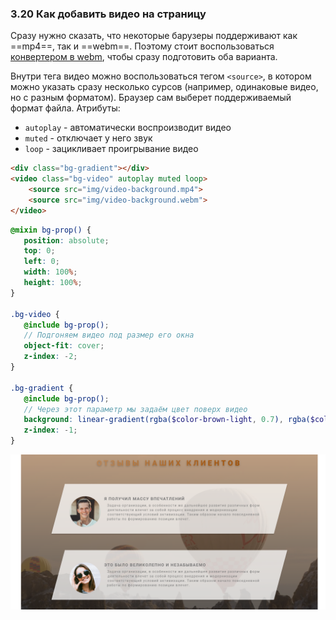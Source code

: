 ### **3.20 Как добавить видео на страницу**

Сразу нужно сказать, что некоторые барузеры поддерживают как ==mp4==, так и ==webm==. Поэтому стоит воспользоваться [конвертером в webm](https://video.online-convert.com/convert-to-webm), чтобы сразу подготовить оба варианта.

Внутри тега видео можно воспользоваться тегом `<source>`, в котором можно указать сразу несколько сурсов (например, одинаковые видео, но с разным форматом). Браузер сам выберет поддерживаемый формат файла.
Атрибуты:
- `autoplay` - автоматически воспроизводит видео
- `muted` - отключает у него звук
- `loop` - зацикливает проигрывание видео

```HTML
<div class="bg-gradient"></div>  
<video class="bg-video" autoplay muted loop>  
    <source src="img/video-background.mp4">  
    <source src="img/video-background.webm">  
</video>
```

```SCSS
@mixin bg-prop() {  
   position: absolute;  
   top: 0;  
   left: 0;  
   width: 100%;  
   height: 100%;  
}  
  
.bg-video {  
   @include bg-prop();  
   // Подгоняем видео под размер его окна
   object-fit: cover;  
   z-index: -2;  
}  
  
.bg-gradient {  
   @include bg-prop();  
   // Через этот параметр мы задаём цвет поверх видео
   background: linear-gradient(rgba($color-brown-light, 0.7), rgba($color-black, 0.7));  
   z-index: -1;  
}
```

![](../_png/Pasted%20image%2020221013200424.png)